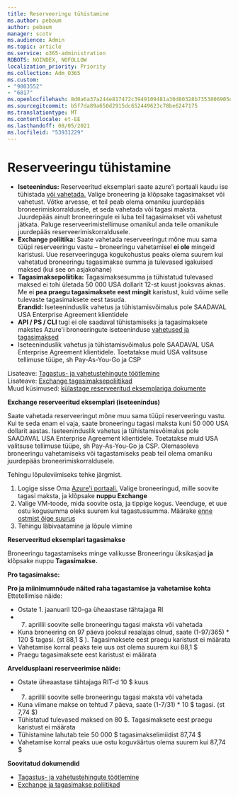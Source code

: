 ```yaml
---
title: Reserveeringu tühistamine
ms.author: pebaum
author: pebaum
manager: scotv
ms.audience: Admin
ms.topic: article
ms.service: o365-administration
ROBOTS: NOINDEX, NOFOLLOW
localization_priority: Priority
ms.collection: Adm_O365
ms.custom:
- "9003552"
- "6817"
ms.openlocfilehash: 8d0a6a37a244e817472c3949109481a30d80328b7353806905e05c547e196ea0
ms.sourcegitcommit: b5f7da89a650d2915dc652449623c78be6247175
ms.translationtype: MT
ms.contentlocale: et-EE
ms.lasthandoff: 08/05/2021
ms.locfileid: "53931229"
---
```

# <a name="cancelling-reservation"></a>Reserveeringu tühistamine

- **Iseteenindus:** Reserveeritud eksemplari saate azure'i portaali kaudu ise tühistada [või vahetada.](https://portal.azure.com/#blade/Microsoft_Azure_Reservations/ReservationsBrowseBlade) Valige broneering ja klõpsake tagasimakset või vahetust. Võtke arvesse, et teil peab olema omaniku juurdepääs broneerimiskorraldusele, et seda vahetada või tagasi maksta. Juurdepääs ainult broneeringule ei luba teil tagasimakset või vahetust jätkata. Paluge reserveerimistellimuse omanikul anda teile omanikule juurdepääs reserveerimiskorraldusele.
- **Exchange poliitika:** Saate vahetada reserveeringut mõne muu sama tüüpi reserveeringu vastu – broneeringu vahetamisel **ei ole** mingeid karistusi. Uue reserveeringuga kogukohustus peaks olema suurem kui vahetatud broneeringu tagasimakse summa ja tulevased igakuised maksed (kui see on asjakohane)
- **Tagasimaksepoliitika:** Tagasimaksesumma ja tühistatud tulevased maksed ei tohi ületada 50 000 USA dollarit 12-st kuust jooksvas aknas. Me ei **pea praegu tagasimaksete eest mingit** karistust, kuid võime selle tulevaste tagasimaksete eest tasuda.  
    **Erandid:** Iseteeninduslik vahetus ja tühistamisvõimalus pole SAADAVAL USA Enterprise Agreement klientidele
- **API / PS / CLI** tugi ei ole saadaval tühistamiseks ja tagasimaksete makstes Azure'i broneeringute iseteeninduse [vahetused ja tagasimaksed](https://docs.microsoft.com/azure/cost-management-billing/reservations/exchange-and-refund-azure-reservations?WT.mc_id=Portal-Microsoft_Azure_Support)
- Iseteeninduslik vahetus ja tühistamisvõimalus pole SAADAVAL USA Enterprise Agreement klientidele. Toetatakse muid USA valitsuse tellimuse tüüpe, sh Pay-As-You-Go ja CSP

Lisateave: [Tagastus- ja vahetustehingute töötlemine](https://docs.microsoft.com/azure/billing/billing-azure-reservations-self-service-exchange-and-refund?WT.mc_id=Portal-Microsoft_Azure_Support#how-return-and-exchange-transactions-are-processed)  
Lisateave: [Exchange tagasimaksepoliitikad](https://docs.microsoft.com/azure/billing/billing-azure-reservations-self-service-exchange-and-refund?WT.mc_id=Portal-Microsoft_Azure_Support#exchange-policies)  
Muud küsimused: [külastage reserveeritud eksemplariga dokumente](https://docs.microsoft.com/azure/billing/billing-save-compute-costs-reservations?WT.mc_id=Portal-Microsoft_Azure_Support)

**Exchange reserveeritud eksemplari (iseteenindus)**

Saate vahetada reserveeringut mõne muu sama tüüpi reserveeringu vastu. Kui te seda enam ei vaja, saate broneeringu tagasi maksta kuni 50 000 USA dollarit aastas. Iseteeninduslik vahetus ja tühistamisvõimalus pole SAADAVAL USA Enterprise Agreement klientidele. Toetatakse muid USA valitsuse tellimuse tüüpe, sh Pay-As-You-Go ja CSP. Olemasoleva broneeringu vahetamiseks või tagastamiseks peab teil olema omaniku juurdepääs broneerimiskorraldusele.

Tehingu lõpuleviimiseks tehke järgmist.

1. Logige sisse Oma [Azure'i portaali.](https://portal.azure.com/#blade/Microsoft_Azure_Reservations/ReservationsBrowseBlade) Valige broneeringud, mille soovite tagasi maksta, ja klõpsake **nuppu Exchange**
2. Valige VM-toode, mida soovite osta, ja tippige kogus. Veenduge, et uue ostu kogusumma oleks suurem kui tagastussumma. Määrake [enne ostmist õige suurus](https://docs.microsoft.com/azure/virtual-machines/windows/prepay-reserved-vm-instances?WT.mc_id=Portal-Microsoft_Azure_Support#determine-the-right-vm-size-before-you-buy)
3. Tehingu läbivaatamine ja lõpule viimine

**Reserveeritud eksemplari tagasimakse**

Broneeringu tagastamiseks minge valikusse Broneeringu üksikasjad **ja** klõpsake nuppu **Tagasimakse.**

**Pro tagasimakse:**

**Pro ja miinimumnõude näited raha tagastamise ja vahetamise kohta**  
Ettetellimise näide:

- Ostate 1. jaanuaril 120-ga üheaastase tähtajaga RI
- 7. aprillil soovite selle broneeringu tagasi maksta või vahetada
- Kuna broneering on 97 päeva jooksul reaalajas olnud, saate (1-97/365) * 120 $ tagasi. (st 88,1 $ ). Tagasimaksete eest praegu karistust ei määrata
- Vahetamise korral peaks teie uus ost olema suurem kui 88,1 $
- Praegu tagasimaksete eest karistust ei määrata

**Arveldusplaani reserveerimise näide:**

- Ostate üheaastase tähtajaga RIT-d 10 $ kuus
- 7. aprillil soovite selle broneeringu tagasi maksta või vahetada
- Kuna viimane makse on tehtud 7 päeva, saate (1-7/31) * 10 $ tagasi. (st 7,74 $)
- Tühistatud tulevased maksed on 80 $. Tagasimaksete eest praegu karistust ei määrata
- Tühistamine lahutab teie 50 000 $ tagasimakselimiidist 87,74 $
- Vahetamise korral peaks uue ostu koguväärtus olema suurem kui 87,74 $

**Soovitatud dokumendid**

- [Tagastus- ja vahetustehingute töötlemine](https://docs.microsoft.com/azure/billing/billing-azure-reservations-self-service-exchange-and-refund?WT.mc_id=Portal-Microsoft_Azure_Support#how-return-and-exchange-transactions-are-processed)
- [Exchange ja tagasimakse poliitikad](https://docs.microsoft.com/azure/billing/billing-azure-reservations-self-service-exchange-and-refund?WT.mc_id=Portal-Microsoft_Azure_Support#exchange-policies)